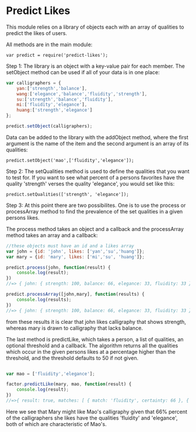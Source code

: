 Predict Likes
=============

This module relies on a library of objects each with an array of qualities to predict the likes of users.

All methods are in the main module:

    var predict = require('predict-likes');


Step 1: The library is an object with a key-value pair for each member. The setObject method can be used if all of your data is in one place:

```javascript
var calligraphers = {
	yan:['strength','balance'],
	wang:['elegance','balance','fluidity','strength'],
	su:['strength','balance','fluidity'],
	mi:['fluidity','elegance'],
	huang:['strength','elegance']
};

predict.setObject(calligraphers);
```

Data can be added to the library with the addObject method, where the first argument is the name of the item and the second argument is an array of its qualities:

    predict.setObject('mao',['fluidity','elegance']);

Step 2: The setQualities method is used to define the qualities that you want to test for. If you want to see what percent of a persons favorites have the quality 'strength' verses the quality 'elegance', you would set like this:

    predict.setQualities(['strength', 'elegance']);

Step 3: At this point there are two possibilites. One is to use the process or processArray method to find the prevalence of the set qualities in a given persons likes.

The process method takes an object and a callback and the processArray method takes an array and a callback:

```javascript
//these objects must have an id and a likes array
var john = {id: 'john', likes: ['yan','su','huang']};
var mary = {id: 'mary', likes: ['mi','su', 'huang']};

predict.process(john, function(result) {
	console.log(result);
})
//=> { john: { strength: 100, balance: 66, elegance: 33, fluidity: 33 } }

predict.processArray([john,mary], function(results) {
	console.log(results);
})
//=> { john: { strength: 100, balance: 66, elegance: 33, fluidity: 33 }, mary: { strength: 66, balance: 33, elegance: 66, fluidity: 66 } }
```
from these results it is clear that john likes calligraphy that shows strength, whereas mary is drawn to calligraphy that lacks balance.

The last method is predictLike, which takes a person, a list of qualities, an optional threshold and a callback. The algorithm returns all the qualities which occur in the given persons likes at a percentage higher than the threshold, and the threshold defaults to 50 if not given.

```javascript

var mao = ['fluidity','elegance'];

factor.predictLike(mary, mao, function(result) {
    console.log(result);
})
//=>{ result: true, matches: [ { match: 'fluidity', certainty: 66 }, { match: 'elegance', certainty: 66 } ] }
```

Here we see that Mary might like Mao's calligraphy given that 66% percent of the calligraphers she likes have the qualities 'fluidity' and 'elegance', both of which are characteristic of Mao's.